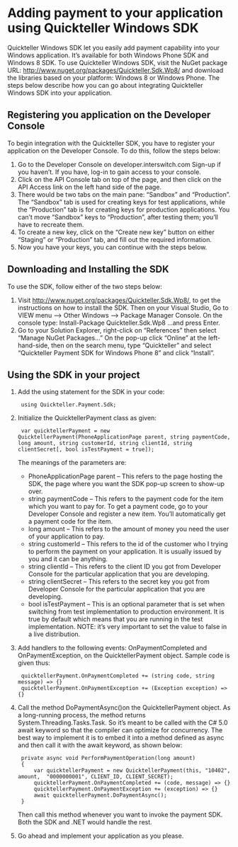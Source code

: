 Adding payment to your application using Quickteller Windows SDK
================================================================

Quickteller Windows SDK let you easily add payment capability into your Windows application. It’s available for both Windows Phone SDK and Windows 8 SDK. To use Quickteller Windows SDK, visit the NuGet package URL: http://www.nuget.org/packages/Quickteller.Sdk.Wp8/ and download the libraries based on your platform: Windows 8 or Windows Phone. The steps below describe how you can go about integrating Quickteller Windows SDK into your application.

Registering you application on the Developer Console
----------------------------------------------------

To begin integration with the Quickteller SDK, you have to register your application on the Developer Console. To do this, follow the steps below:

1. Go to the Developer Console on developer.interswitch.com Sign-up if you haven’t. If you have, log-in to gain access to your console.
2. Click on the API Console tab on top of the page, and then click on the API Access link on the left hand side of the page.
3. There would be two tabs on the main pane: “Sandbox” and “Production”. The “Sandbox” tab is used for creating keys for test applications, while the “Production” tab is for creating keys for production applications. You can’t move “Sandbox” keys to “Production”, after testing them; you’ll have to recreate them.
4. To create a new key, click on the “Create new key” button on either “Staging” or “Production” tab, and fill out the required information.
5. Now you have your keys, you can continue with the steps below.

Downloading and Installing the SDK
----------------------------------

To use the SDK, follow either of the two steps below:

1. Visit http://www.nuget.org/packages/Quickteller.Sdk.Wp8/, to get the instructions on how to install the SDK. Then on your Visual Studio, Go to VIEW menu --> Other Windows --> Package Manager Console. On the console type: 
Install-Package Quickteller.Sdk.Wp8
…and press Enter.
2. Go to your Solution Explorer, right-click on “References” then select “Manage NuGet Packages…” On the pop-up click “Online” at the left-hand-side, then on the search menu, type “Quickteller” and select “Quickteller Payment SDK for Windows Phone 8” and click “Install”.
 

Using the SDK in your project
-----------------------------

1. Add the using statement for the SDK in your code:
	
		using Quickteller.Payment.Sdk;

2. Initialize the QuicktellerPayment class as given: 

		var quicktellerPayment = new QuicktellerPayment(PhoneApplicationPage parent, string paymentCode, long amount, string customerId, string clientId, string clientSecret[, bool isTestPayment = true]);

	The meanings of the parameters are:

	+ PhoneApplicationPage parent – This refers to the page hosting the SDK, the page where you want the SDK pop-up screen to show-up over.
	+ string paymentCode – This refers to the payment code for the item which you want to pay for. To get a payment code, go to your Developer Console and register a new item. You’ll automatically get a payment code for the item.
	+ long amount – This refers to the amount of money you need the user of your application to pay.
	+ string customerId – This refers to the id of the customer who I trying to perform the payment on your application. It is usually issued by you and it can be anything.
	+ string clientId – This refers to the client ID you got from Developer Console for the particular application that you are developing.
	+ string clientSecret – This refers to the secret key you got from Developer Console for the particular application that you are developing.
	+ bool isTestPayment – This is an optional parameter that is set when switching from test implementation to production environment. It is true by default which means that you are running in the test implementation. NOTE: it’s very important to set the value to false in a live distribution.

3. Add handlers to the following events: OnPaymentCompleted and OnPaymentException, on the QuicktellerPayment object. Sample code is given thus:

		quicktellerPayment.OnPaymentCompleted += (string code, string message) => {}
		quicktellerPayment.OnPaymentException += (Exception exception) => {}

4. Call the method DoPaymentAsync()on the QuicktellerPayment object. As a long-running process, the method returns System.Threading.Tasks.Task. So it’s meant to be called with the C# 5.0 await keyword so that the compiler can optimize for concurrency. The best way to implement it is to embed it into a method defined as async and then call it with the await keyword, as shown below:

		private async void PerformPaymentOperation(long amount)
		{
			var quicktellerPayment = new QuicktellerPayment(this, "10402", amount,  "0000000001", CLIENT_ID, CLIENT_SECRET);
			quicktellerPayment.OnPaymentCompleted += (code, message) => {}
			quicktellerPayment.OnPaymentException += (exception) => {}
			await quicktellerPayment.DoPaymentAsync();
		}

	Then call this method whenever you want to invoke the payment SDK. Both the SDK and .NET would handle the rest.

5. Go ahead and implement your application as you please.
